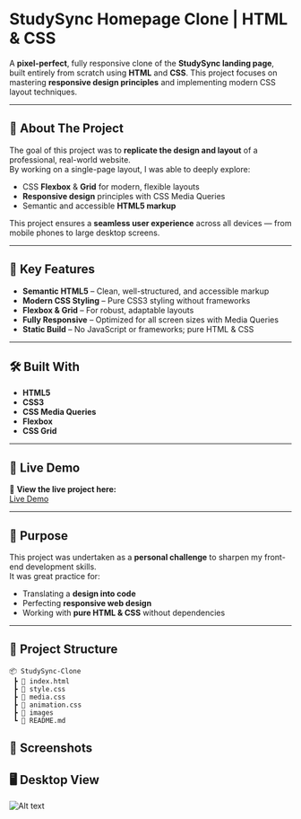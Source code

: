 # StudySync Homepage Clone | HTML & CSS

A **pixel-perfect**, fully responsive clone of the **StudySync landing page**, built entirely from scratch using **HTML** and **CSS**. This project focuses on mastering **responsive design principles** and implementing modern CSS layout techniques.

---

## 🌟 About The Project

The goal of this project was to **replicate the design and layout** of a professional, real-world website.  
By working on a single-page layout, I was able to deeply explore:

- CSS **Flexbox** & **Grid** for modern, flexible layouts  
- **Responsive design** principles with CSS Media Queries  
- Semantic and accessible **HTML5 markup**  

This project ensures a **seamless user experience** across all devices — from mobile phones to large desktop screens.

---

## 🔑 Key Features

- **Semantic HTML5** – Clean, well-structured, and accessible markup  
- **Modern CSS Styling** – Pure CSS3 styling without frameworks  
- **Flexbox & Grid** – For robust, adaptable layouts  
- **Fully Responsive** – Optimized for all screen sizes with Media Queries  
- **Static Build** – No JavaScript or frameworks; pure HTML & CSS  

---

## 🛠️ Built With

- **HTML5**
- **CSS3**
- **CSS Media Queries**
- **Flexbox**
- **CSS Grid**

---

## 🚀 Live Demo

🔗 **View the live project here:**  
[Live Demo](https://anos714.github.io/StudySync-Clone/)

---

## 🎯 Purpose

This project was undertaken as a **personal challenge** to sharpen my front-end development skills.  
It was great practice for:

- Translating a **design into code**
- Perfecting **responsive web design**
- Working with **pure HTML & CSS** without dependencies

---

## 📂 Project Structure

```plaintext
📦 StudySync-Clone
 ┣ 📜 index.html
 ┣ 📜 style.css
 ┣ 📜 media.css
 ┣ 📜 animation.css
 ┣ 📂 images
 ┗ 📜 README.md
```
## 📸 Screenshots
## 🖥 Desktop View
![Alt text](images/img.jpg?raw=true "Optional Title")
